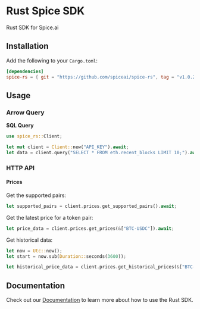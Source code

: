 # Rust Spice SDK

Rust SDK for Spice.ai

## Installation

Add the following to your `Cargo.toml`:

```toml
[dependencies]
spice-rs = { git = "https://github.com/spiceai/spice-rs", tag = "v1.0.2" }
```

## Usage
<!-- NOTE: If you're changing the code examples below, make sure you update `tests/readme_test.rs`. -->
### Arrow Query
**SQL Query**

```rust
use spice_rs::Client;

let mut client = Client::new("API_KEY").await;
let data = client.query("SELECT * FROM eth.recent_blocks LIMIT 10;").await;
```

### HTTP API
#### Prices

Get the supported pairs:

```rust
let supported_pairs = client.prices.get_supported_pairs().await;
```

Get the latest price for a token pair:

```rust
let price_data = client.prices.get_prices(&["BTC-USDC"]).await;
```

Get historical data:

```rust
let now = Utc::now();
let start = now.sub(Duration::seconds(3600));

let historical_price_data = client.prices.get_historical_prices(&["BTC-USDC"], Some(start),Some(now), Option::None).await;
```

## Documentation
Check out our [Documentation](https://docs.spice.ai/sdks/rust-sdk) to learn more about how to use the Rust SDK.
